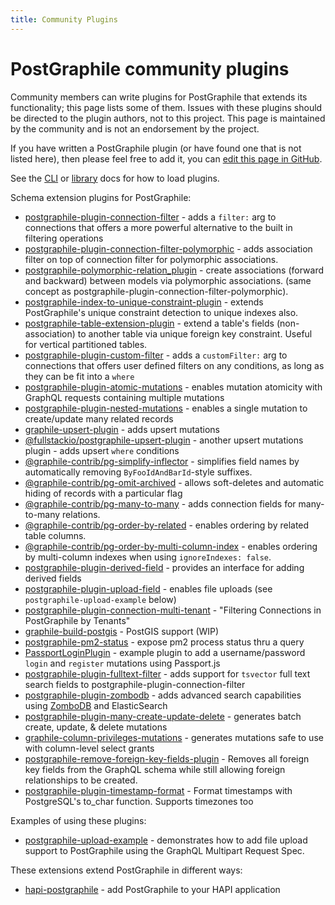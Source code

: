 ```yaml
---
title: Community Plugins
---
```


# PostGraphile community plugins

Community members can write plugins for PostGraphile that extends its
functionality; this page lists some of them. Issues with these plugins should be
directed to the plugin authors, not to this project. This page is maintained by
the community and is not an endorsement by the project.

If you have written a PostGraphile plugin (or have found one that is not listed
here), then please feel free to add it, you can
[edit this page in GitHub](https://github.com/graphile/crystal/tree/main/postgraphile/website/versioned_docs/version-4.x/community-plugins.md).

See the [CLI](./usage-cli) or [library](./usage-library) docs for how to load
plugins.

Schema extension plugins for PostGraphile:

- [postgraphile-plugin-connection-filter](https://github.com/graphile-contrib/postgraphile-plugin-connection-filter) -
  adds a `filter:` arg to connections that offers a more powerful alternative to
  the built in filtering operations
- [postgraphile-plugin-connection-filter-polymorphic](https://github.com/hansololai/postgraphile-connection-filter-polymorphic) -
  adds association filter on top of connection filter for polymorphic
  associations.
- [postgraphile-polymorphic-relation_plugin](https://www.npmjs.com/package/postgraphile-polymorphic-relation-plugin) -
  create associations (forward and backward) between models via polymorphic
  associations. (same concept as
  postgraphile-plugin-connection-filter-polymorphic).
- [postgraphile-index-to-unique-constraint-plugin](https://github.com/hansololai/postgraphile-index-to-unique-constraint-plugin) -
  extends PostGraphile's unique constraint detection to unique indexes also.
- [postgraphile-table-extension-plugin](https://github.com/hansololai/postgraphile-table-extension-plugin) -
  extend a table's fields (non-association) to another table via unique foreign
  key constraint. Useful for vertical partitioned tables.
- [postgraphile-plugin-custom-filter](https://github.com/RoadRunnerEngineering/postgraphile-plugin-custom-filter) -
  adds a `customFilter:` arg to connections that offers user defined filters on
  any conditions, as long as they can be fit into a `where`
- [postgraphile-plugin-atomic-mutations](https://github.com/EmperorRXF/postgraphile-plugin-atomic-mutations) -
  enables mutation atomicity with GraphQL requests containing multiple mutations
- [postgraphile-plugin-nested-mutations](https://github.com/mlipscombe/postgraphile-plugin-nested-mutations) -
  enables a single mutation to create/update many related records
- [graphile-upsert-plugin](https://github.com/einarjegorov/graphile-upsert-plugin/blob/master/index.js) -
  adds upsert mutations
- [@fullstackio/postgraphile-upsert-plugin](https://github.com/jashmenn/postgraphile-upsert-plugin) -
  another upsert mutations plugin - adds upsert `where` conditions
- [@graphile-contrib/pg-simplify-inflector](https://github.com/graphile-contrib/pg-simplify-inflector) -
  simplifies field names by automatically removing `ByFooIdAndBarId`-style
  suffixes.
- [@graphile-contrib/pg-omit-archived](https://github.com/graphile-contrib/pg-omit-archived) -
  allows soft-deletes and automatic hiding of records with a particular flag
- [@graphile-contrib/pg-many-to-many](https://github.com/graphile-contrib/pg-many-to-many) -
  adds connection fields for many-to-many relations.
- [@graphile-contrib/pg-order-by-related](https://github.com/graphile-contrib/pg-order-by-related) -
  enables ordering by related table columns.
- [@graphile-contrib/pg-order-by-multi-column-index](https://github.com/graphile-contrib/pg-order-by-multi-column-index) -
  enables ordering by multi-column indexes when using `ignoreIndexes: false`.
- [postgraphile-plugin-derived-field](https://github.com/mattbretl/postgraphile-plugin-derived-field) -
  provides an interface for adding derived fields
- [postgraphile-plugin-upload-field](https://github.com/mattbretl/postgraphile-plugin-upload-field) -
  enables file uploads (see `postgraphile-upload-example` below)
- [postgraphile-plugin-connection-multi-tenant](https://github.com/deden/postgraphile-plugin-connection-multi-tenant) -
  "Filtering Connections in PostGraphile by Tenants"
- [graphile-build-postgis](https://github.com/singingwolfboy/graphile-build-postgis) -
  PostGIS support (WIP)
- [postgraphile-pm2-status](https://github.com/stlbucket/philede/blob/master/api/src/graphile-extensions/pm2Status.js) -
  expose pm2 process status thru a query
- [PassportLoginPlugin](https://github.com/graphile/examples/blob/master/shared/plugins/PassportLoginPlugin.js) -
  example plugin to add a username/password `login` and `register` mutations
  using Passport.js
- [postgraphile-plugin-fulltext-filter](https://github.com/mlipscombe/postgraphile-plugin-fulltext-filter) -
  adds support for `tsvector` full text search fields to
  postgraphile-plugin-connection-filter
- [postgraphile-plugin-zombodb](https://github.com/mlipscombe/postgraphile-plugin-zombodb) -
  adds advanced search capabilities using
  [ZomboDB](https://github.com/zombodb/zombodb) and ElasticSearch
- [postgraphile-plugin-many-create-update-delete](https://github.com/tjmoses/postgraphile-plugin-many-create-update-delete) -
  generates batch create, update, & delete mutations
- [graphile-column-privileges-mutations](https://github.com/pyramation/graphile-column-privileges-mutations) -
  generates mutations safe to use with column-level select grants
- [postgraphile-remove-foreign-key-fields-plugin](https://github.com/jarvisuser90/postgraphile-remove-foreign-key-fields-plugin) -
  Removes all foreign key fields from the GraphQL schema while still allowing
  foreign relationships to be created.
- [postgraphile-plugin-timestamp-format](https://github.com/RedShift1/postgraphile-plugin-timestamp-format) -
  Format timestamps with PostgreSQL's to_char function. Supports timezones too

Examples of using these plugins:

- [postgraphile-upload-example](https://github.com/mattbretl/postgraphile-upload-example) -
  demonstrates how to add file upload support to PostGraphile using the GraphQL
  Multipart Request Spec.

These extensions extend PostGraphile in different ways:

- [hapi-postgraphile](https://github.com/mshick/hapi-postgraphile) - add
  PostGraphile to your HAPI application
